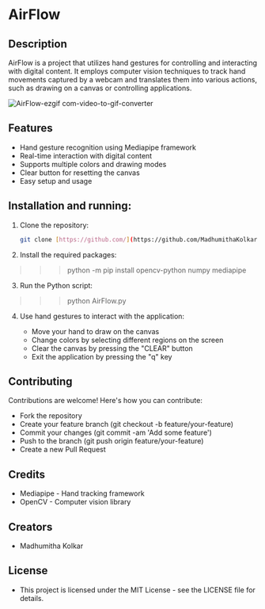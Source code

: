 # AirFlow

## Description

AirFlow is a project that utilizes hand gestures for controlling and interacting with digital content. It employs computer vision techniques to track hand movements captured by a webcam and translates them into various actions, such as drawing on a canvas or controlling applications.

![AirFlow-ezgif com-video-to-gif-converter](https://github.com/MadhumithaKolkar/AirFlow/assets/54811937/d68de79f-748c-4497-9abd-fc2992e23649)

## Features

- Hand gesture recognition using Mediapipe framework
- Real-time interaction with digital content
- Supports multiple colors and drawing modes
- Clear button for resetting the canvas
- Easy setup and usage

## Installation and running:

1. Clone the repository:

   ```bash
   git clone [https://github.com/](https://github.com/MadhumithaKolkar/AirFlow.git)

   ```

2. Install the required packages:
>>> python -m pip install opencv-python numpy mediapipe

3. Run the Python script:
>>> python AirFlow.py

4. Use hand gestures to interact with the application:

   - Move your hand to draw on the canvas
   - Change colors by selecting different regions on the screen
   - Clear the canvas by pressing the "CLEAR" button
   - Exit the application by pressing the "q" key


## Contributing

Contributions are welcome! Here's how you can contribute:

- Fork the repository
- Create your feature branch (git checkout -b feature/your-feature)
- Commit your changes (git commit -am 'Add some feature')
- Push to the branch (git push origin feature/your-feature)
- Create a new Pull Request

## Credits

- Mediapipe - Hand tracking framework
- OpenCV - Computer vision library

## Creators

- Madhumitha Kolkar

## License

- This project is licensed under the MIT License - see the LICENSE file for details.
